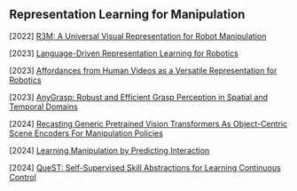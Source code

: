 ## Representation Learning for Manipulation

[2022] [R3M: A Universal Visual Representation for Robot Manipulation](https://arxiv.org/abs/2203.12601)

[2023] [Language-Driven Representation Learning for Robotics](https://arxiv.org/abs/2302.12766)

[2023] [Affordances from Human Videos as a Versatile Representation for Robotics](https://arxiv.org/abs/2304.08488)

[2023] [AnyGrasp: Robust and Efficient Grasp Perception in Spatial and Temporal Domains](https://arxiv.org/abs/2212.08333)

[2024] [Recasting Generic Pretrained Vision Transformers As Object-Centric Scene Encoders For Manipulation Policies](https://arxiv.org/abs/2405.15916)

[2024] [Learning Manipulation by Predicting Interaction](https://arxiv.org/abs/2406.00439)

[2024] [QueST: Self-Supervised Skill Abstractions for Learning Continuous Control](https://arxiv.org/abs/2407.15840)